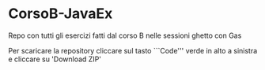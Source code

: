 # CorsoB-JavaEx
Repo con tutti gli esercizi fatti dal corso B nelle sessioni ghetto con Gas

Per scaricare la repository cliccare sul tasto ```Code''' verde in alto  a sinistra e cliccare su 'Download ZIP'
